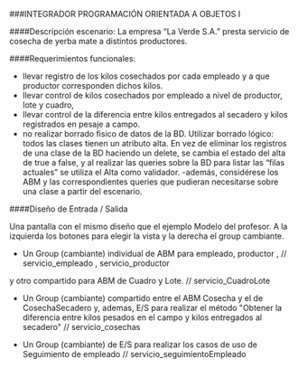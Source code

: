 ###INTEGRADOR PROGRAMACIÓN ORIENTADA A OBJETOS I

####Descripción escenario: 
La empresa “La Verde S.A.” presta servicio de cosecha de yerba mate a distintos productores.

####Requerimientos funcionales: 


- llevar registro de los kilos cosechados por cada empleado y a que productor corresponden dichos kilos.
- llevar control de kilos cosechados por empleado a nivel de productor, lote y cuadro,
- llevar control de la diferencia entre kilos entregados al secadero y kilos registrados en pesaje a campo.
- no realizar borrado fisico de datos de la BD. Utilizar borrado lógico: todos las clases tienen un atributo alta. En vez de eliminar los registros de una clase de la BD haciendo un delete, se cambia el estado del alta de true a false, y al realizar las queries sobre la BD para listar las “filas actuales” se utiliza el Alta como validador.
-además, considérese los ABM y las correspondientes queries que pudieran necesitarse sobre una clase a partir del escenario. 



####Diseño de Entrada / Salida

Una pantalla con el mismo diseño que el ejemplo Modelo del profesor. 
A la izquierda los botones para elegir la vista y la derecha el group cambiante.

- Un Group (cambiante) individual de ABM para empleado, productor , 
// servicio_empleado , servicio_productor

y otro compartido para ABM de Cuadro y Lote.
// servicio_CuadroLote


- Un Group (cambiante) compartido entre el ABM Cosecha y el de CosechaSecadero  y, ademas, 
 E/S para realizar el método  "Obtener la diferencia entre kilos pesados en el campo y kilos entregados al secadero"
// servicio_cosechas


- Un Group (cambiante) de E/S para realizar los casos de uso de Seguimiento de empleado
// servicio_seguimientoEmpleado
